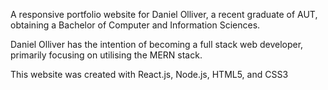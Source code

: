 A responsive portfolio website for Daniel Olliver, a recent graduate of AUT, obtaining a Bachelor of Computer and Information Sciences.

Daniel Olliver has the intention of becoming a full stack web developer, primarily focusing on utilising the MERN stack.

This website was created with React.js, Node.js, HTML5, and CSS3
